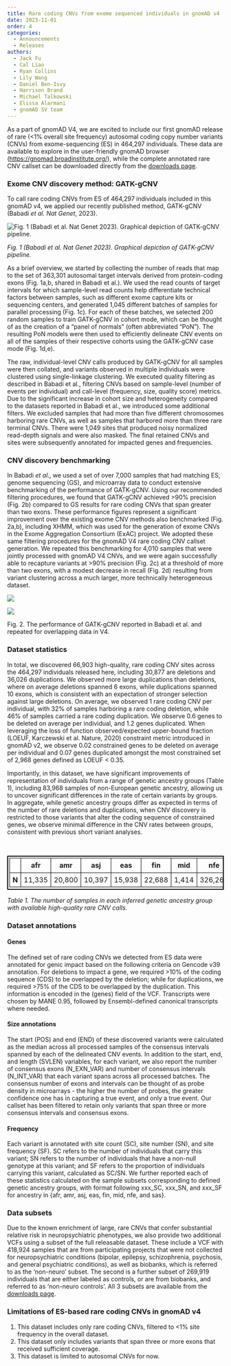 ```yaml
---
title: Rare coding CNVs from exome sequenced individuals in gnomAD v4
date: 2023-11-01
order: 4
categories:
  - Announcements
  - Releases
authors:
  - Jack Fu
  - Cal Liao
  - Ryan Collins
  - Lily Wang
  - Daniel Ben-Isvy
  - Harrison Brand
  - Michael Talkowski
  - Elissa Alarmani
  - gnomAD SV team
---
```

As a part of gnomAD V4, we are excited to include our first gnomAD release of rare (<1% overall site frequency) autosomal coding copy number variants (CNVs) from exome-sequencing (ES) in 464,297 individuals. These data are available to explore in the user-friendly gnomAD browser (https://gnomad.broadinstitute.org/), while the complete annotated rare CNV callset can be downloaded directly from the [downloads page](https://gnomad.broadinstitute.org/downloads#v4-structural-variants).

<!-- end_excerpt -->

### Exome CNV discovery method: GATK-gCNV

To call rare coding CNVs from ES of 464,297 individuals included in this gnomAD v4, we applied our recently published method, GATK-gCNV (Babadi *et al. Nat Genet*, 2023).

![](https://lh7-us.googleusercontent.com/2jI8g-0edB7fZ9eUsapTTcIV_oZZLEpEHDqQRuIc1pZcGpHhprGOvNz0Q9N68GoFyw7DCy9AJ7WNVjUTVv-f6Fg1mk7fNtQ6a0cpcjJyJGguwKPA3i6SFQd-8pg1R-B6uQLFPttixPcYQpUWBWKDRnY "Fig. 1 (Babadi et al. Nat Genet 2023). Graphical depiction of GATK-gCNV pipeline.")

*Fig. 1 (Babadi et al. Nat Genet 2023). Graphical depiction of GATK-gCNV pipeline.*

As a brief overview, we started by collecting the number of reads that map to the set of 363,301 autosomal target intervals derived from protein-coding exons (Fig. 1a,b, shared in Babadi et al.). We used the read counts of target intervals for which sample-level read counts help differentiate technical factors between samples, such as different exome capture kits or sequencing centers, and generated 1,045 different batches of samples for parallel processing (Fig. 1c). For each of these batches, we selected 200 random samples to train GATK-gCNV in cohort mode, which can be thought of as the creation of a “panel of normals” (often abbreviated “PoN”). The resulting PoN models were then used to efficiently delineate CNV events on all of the samples of their respective cohorts using the GATK-gCNV case mode (Fig. 1d,e).

The raw, individual-level CNV calls produced by GATK-gCNV for all samples were then collated, and variants observed in multiple individuals were clustered using single-linkage clustering. We executed quality filtering as described in Babadi et al., filtering CNVs based on sample-level (number of events per individual) and call-level (frequency, size, quality score) metrics. Due to the significant increase in cohort size and heterogeneity compared to the datasets reported in Babadi et al., we introduced some additional filters. We excluded samples that had more than five different chromosomes harboring rare CNVs, as well as samples that harbored more than three rare terminal CNVs. There were 1,049 sites that produced noisy normalized read-depth signals and were also masked. The final retained CNVs and sites were subsequently annotated for impacted genes and frequencies. 

### CNV discovery benchmarking

In Babadi *et al*., we used a set of over 7,000 samples that had matching ES, genome sequencing (GS), and microarray data to conduct extensive benchmarking of the performance of GATK-gCNV. Using our recommended filtering procedures, we found that GATK-gCNV achieved >90% precision (Fig. 2b) compared to GS results for rare coding CNVs that span greater than two exons. These performance figures represent a significant improvement over the existing exome CNV methods also benchmarked (Fig. 2a,b), including XHMM, which was used for the generation of exome CNVs in the Exome Aggregation Consortium (ExAC) project. We adopted these same filtering procedures for the gnomAD V4 rare coding CNV callset generation. We repeated this benchmarking for 4,010 samples that were jointly processed with gnomAD V4 CNVs, and we were again successfully able to recapture variants at >90% precision (Fig. 2c) at a threshold of more than two exons, with a modest decrease in recall (Fig. 2d) resulting from variant clustering across a much larger, more technically heterogeneous dataset. 

![](https://lh7-us.googleusercontent.com/mKyrZrY7Z3FTOmz6EyhD_PAnZbN9L2H0dMxiP1J8RveIJjp3Q0WgsVyEII9GXKhnczZFoKkPmU26zO4wpRWh4ANx9inFITR0EE09tLyA6HjN48JPG_0XSzt88zURJopJdVCniwITiCpw1MfdeZMlalg)

![](https://lh7-us.googleusercontent.com/I9MiMY5LsM2Mc7hDvfMZk-lQeX16wdJkoTHodECVp_gLwj2_YI9heE1W4ASo2uWiGf4YwlcrCEXRxQQIFlqTElJQFjHYcZyfOQ-J6gK22wbP_SnCSesBpyYnlFiBL-AVshkkiXhqo1Vfb9PfQhLMu_g)

Fig. 2. The performance of GATK-gCNV reported in Babadi et al. and repeated for overlapping data in V4.

### Dataset statistics

In total, we discovered 66,903 high-quality, rare coding CNV sites across the 464,297 individuals released here, including 30,877 are deletions and 36,026 duplications. We observed more large duplications than deletions, where on average deletions spanned 6 exons, while duplications spanned 10 exons, which is consistent with an expectation of stronger selection against large deletions. On average, we observed 1 rare coding CNV per individual, with 32% of samples harboring a rare coding deletion, while 46% of samples carried a rare coding duplication. We observe 0.6 genes to be deleted on average per individual, and 1.2 genes duplicated. When leveraging the loss of function observed/expected upper-bound fraction (LOEUF, Karczewski et al. Nature, 2020) constraint metric introduced in gnomAD v2, we observe 0.02 constrained genes to be deleted on average per individual and 0.07 genes duplicated amongst the most constrained set of 2,968 genes defined as LOEUF < 0.35.

Importantly, in this dataset, we have significant improvements of representation of individuals from a range of genetic ancestry groups (Table 1), including 83,968 samples of non-European genetic ancestry, allowing us to uncover significant differences in the rate of certain variants by groups. In aggregate, while genetic ancestry groups differ as expected in terms of the number of rare deletions and duplications, when CNV discovery is restricted to those variants that alter the coding sequence of constrained genes, we observe minimal difference in the CNV rates between groups, consistent with previous short variant analyses.

<style type="text/css">
table {
  border: solid black 2px;
  padding: 0.2em;
}

th {
  padding: 0.4em;
  border: solid black 1px;
}

td {
  padding: 0.4em;
  border: solid black 1px;
}

td:first-child {
  font-weight: bold
}

</style>
 

|     | afr    | amr    | asj    | eas    | fin    | mid   | nfe     | sas    |
| --- | ------ | ------ | ------ | ------ | ------ | ----- | ------- | ------ |
| N   | 11,335 | 20,800 | 10,397 | 15,938 | 22,688 | 1,414 | 326,266 | 34,481 |

*Table 1. The number of samples in each inferred genetic ancestry group with available high-quality rare CNV calls.*

### Dataset annotations

#### Genes

The defined set of rare coding CNVs we detected from ES data were annotated for genic impact based on the following criteria on Gencode v39 annotation. For deletions to impact a gene, we required >10% of the coding sequence (CDS) to be overlapped by the deletion; while for duplications, we required >75% of the CDS to be overlapped by the duplication. This information is encoded in the (genes) field of the VCF. Transcripts were chosen by MANE 0.95, followed by Ensembl-defined canonical transcripts where needed.

#### Size annotations

The start (POS) and end (END) of these discovered variants were calculated as the median across all processed samples of the consensus intervals spanned by each of the delineated CNV events. In addition to the start, end, and length (SVLEN) variables, for each variant, we also report the number of consensus exons (N_EXN_VAR) and number of consensus intervals (N_INT_VAR) that each variant spans across all processed batches. The consensus number of exons and intervals can be thought of as probe density in microarrays - the higher the number of probes, the greater confidence one has in capturing a true event, and only a true event. Our callset has been filtered to retain only variants that span three or more consensus intervals and consensus exons.

#### Frequency

Each variant is annotated with site count (SC), site number (SN), and site frequency (SF). SC refers to the number of individuals that carry this variant; SN refers to the number of individuals that have a non-null genotype at this variant; and SF refers to the proportion of individuals carrying this variant, calculated as SC/SN. We further reported each of these statistics calculated on the sample subsets corresponding to defined genetic ancestry groups, with format following xxx_SC, xxx_SN, and xxx_SF for ancestry in {afr, amr, asj, eas, fin, mid, nfe, and sas}.

### Data subsets

Due to the known enrichment of large, rare CNVs that confer substantial relative risk in neuropsychiatric phenotypes, we also provide two additional VCFs using a subset of the full releasable dataset. These include a VCF with 418,924 samples that are from participating projects that were not collected for neuropsychiatric conditions (bipolar, epilepsy, schizophrenia, psychosis, and general psychiatric conditions), as well as biobanks, which is referred to as the ‘non-neuro’ subset. The second is a further subset of 269,919 individuals that are either labeled as controls, or are from biobanks, and referred to as ‘non-neuro controls’. All 3 subsets are available from the [downloads page](https://gnomad.broadinstitute.org/downloads#v4-structural-variants).

### Limitations of ES-based rare coding CNVs in gnomAD v4

1. This dataset includes only rare coding CNVs, filtered to <1% site frequency in the overall dataset.
2. This dataset only includes variants that span three or more exons that received sufficient coverage.
3. This dataset is limited to autosomal CNVs for now.